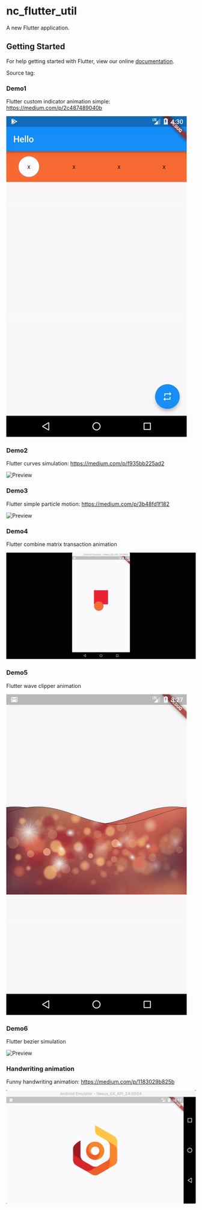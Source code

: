 # nc_flutter_util

A new Flutter application.

## Getting Started

For help getting started with Flutter, view our online
[documentation](https://flutter.io/).

Source tag: 

### Demo1
Flutter custom indicator animation simple: https://medium.com/p/2c487489040b

![Preview](demo/demo1.gif)

### Demo2
Flutter curves simulation: https://medium.com/p/f935bb225ad2

![Preview](demo/curves/curve_simulation.gif)

### Demo3
Flutter simple particle motion: https://medium.com/p/3b48fd1f182

![Preview](demo/demo3/particle_motion.gif)

### Demo4
Flutter combine matrix transaction animation

![Preview](demo/demo4/demo4.gif)

### Demo5
Flutter wave clipper animation

![Preview](demo/demo5/img_double_wave_clipper.gif)

### Demo6
Flutter bezier simulation

![Preview](demo/demo6/demo6.gif)

### Handwriting animation
Funny handwriting animation: https://medium.com/p/1183029b825b 

![Preview](demo/beesight/full.gif)